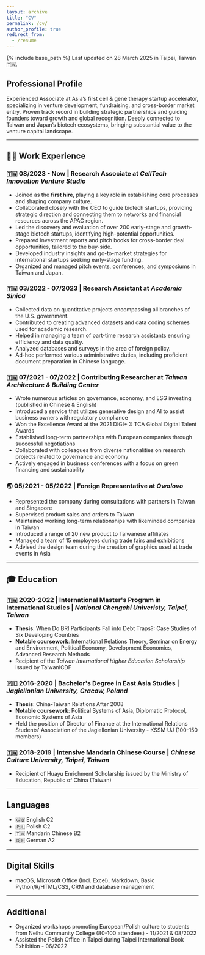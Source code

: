 ```yaml
---
layout: archive
title: "CV"
permalink: /cv/
author_profile: true
redirect_from:
  - /resume
---
```


{% include base_path %}
Last updated on 28 March 2025 in Taipei, Taiwan 🇹🇼.

## Professional Profile

Experienced Associate at Asia’s first cell & gene therapy startup accelerator, specializing in venture development, fundraising, and cross-border market entry. Proven track record in building strategic partnerships and guiding founders toward growth and global recognition. Deeply connected to Taiwan and Japan’s biotech ecosystems, bringing substantial value to the venture capital landscape.

---

## 👨‍💻 Work Experience

### 🇹🇼 08/2023 - Now | Research Associate at *CellTech Innovation Venture Studio*
  * Joined as the **first hire**, playing a key role in establishing core processes and shaping company culture.
  * Collaborated closely with the CEO to guide biotech startups, providing strategic direction and connecting them to networks and financial resources across the APAC region.
  * Led the discovery and evaluation of over 200 early-stage and growth-stage biotech startups, identifying high-potential opportunities.
  * Prepared investment reports and pitch books for cross-border deal opportunities, tailored to the buy-side.
  * Developed industry insights and go-to-market strategies for international startups seeking early-stage funding.
  * Organized and managed pitch events, conferences, and symposiums in Taiwan and Japan.

### 🇹🇼 03/2022 - 07/2023 | Research Assistant at *Academia Sinica*
  * Collected data on quantitative projects encompassing all branches of the U.S. government.
  * Contributed to creating advanced datasets and data coding schemes used for academic research.
  * Helped in managing a team of part-time research assistants ensuring efficiency and data quality.
  * Analyzed databases and surveys in the area of foreign policy.
  * Ad-hoc performed various administrative duties, including proficient document preparation in Chinese language.

### 🇹🇼 07/2021 - 07/2022 | Contributing Researcher at *Taiwan Architecture & Building Center*
  * Wrote numerous articles on governance, economy, and ESG investing (published in Chinese & English)
  * Introduced a service that utilizes generative design and AI to assist business owners with regulatory compliance
  * Won the Excellence Award at the 2021 DIGI+ X TCA Global Digital Talent Awards
  * Established long-term partnerships with European companies through successful negotiations
  * Collaborated with colleagues from diverse nationalities on research projects related to governance and economy
  * Actively engaged in business conferences with a focus on green financing and sustainability

### 🌏 05/2021 - 05/2022 | Foreign Representative at *Owolovo*
  * Represented the company during consultations with partners in Taiwan and Singapore
  * Supervised product sales and orders to Taiwan
  * Maintained working long-term relationships with likeminded companies in Taiwan
  * Introduced a range of 20 new product to Taiwanese affiliates
  * Managed a team of 15 employees during trade fairs and exhibitions
  * Advised the design team during the creation of graphics used at trade events in Asia

---

## 🎓 Education

### 🇹🇼 2020-2022 | International Master's Program in International Studies | *National Chengchi Univeristy, Taipei, Taiwan*
  * **Thesis**: When Do BRI Participants Fall into Debt Traps?: Case Studies of Six Developing Countries
  * **Notable coursework**: International Relations Theory, Seminar on Energy and Environment, Political Economy, Development Economics, Advanced Research Methods
  * Recipient of the *Taiwan International Higher Education Scholarship* issued by TaiwanICDF

### 🇵🇱 2016-2020 | Bachelor's Degree in East Asia Studies | *Jagiellonian University, Cracow, Poland*
  * **Thesis**: China-Taiwan Relations After 2008
  * **Notable coursework**: Political Systems of Asia, Diplomatic Protocol, Economic Systems of Asia
  * Held the position of Director of Finance at the International Relations Students' Association of the Jagiellonian University - KSSM UJ (100-150 members)

### 🇹🇼 2018-2019 | Intensive Mandarin Chinese Course | *Chinese Culture University, Taipei, Taiwan*
  * Recipient of Huayu Enrichment Scholarship issued by the Ministry of Education, Republic of China (Taiwan)

---

## Languages

* 🇬🇧 English C2
* 🇵🇱 Polish C2
* 🇹🇼 Mandarin Chinese B2
* 🇩🇪 German A2

---

## Digital Skills

* macOS, Microsoft Office (Incl. Excel), Markdown, Basic Python/R/HTML/CSS, CRM and database management

---

## Additional

* Organized workshops promoting European/Polish culture to students from Neihu Community College (80-100 attendees) - 11/2021 & 08/2022
* Assisted the Polish Office in Taipei during Taipei International Book Exhibition - 06/2022